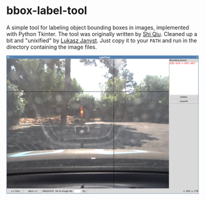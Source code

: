 bbox-label-tool
===============

A simple tool for labeling object bounding boxes in images, implemented with
Python Tkinter. The tool was originally written by [Shi Qiu][1]. Cleaned
up a bit and "unixified" by [Lukasz Janyst](https://jany.st). Just copy it
to your `PATH` and run in the directory containing the image files.

![Label Tool](./screenshot.png)

[1]: https://github.com/puzzledqs/BBox-Label-Tool
